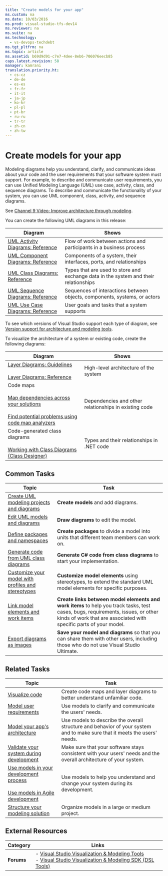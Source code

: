 ```yaml
---
title: "Create models for your app"
ms.custom: na
ms.date: 10/03/2016
ms.prod: visual-studio-tfs-dev14
ms.reviewer: na
ms.suite: na
ms.technology: 
  - vs-devops-techdebt
ms.tgt_pltfrm: na
ms.topic: article
ms.assetid: b69d9d91-c7e7-4dee-8eb6-706076eecb85
caps.latest.revision: 58
manager: kamrani
translation.priority.ht: 
  - cs-cz
  - de-de
  - es-es
  - fr-fr
  - it-it
  - ja-jp
  - ko-kr
  - pl-pl
  - pt-br
  - ru-ru
  - tr-tr
  - zh-cn
  - zh-tw
---
```

# Create models for your app
Modeling diagrams help you understand, clarify, and communicate ideas about your code and the user requirements that your software system must support. For example, to describe and communicate user requirements, you can use Unified Modeling Language (UML) use case, activity, class, and sequence diagrams. To describe and communicate the functionality of your system, you can use UML component, class, activity, and sequence diagrams.  
  
 See [Channel 9 Video: Improve architecture through modeling](http://go.microsoft.com/fwlink/?LinkID=252078).  
  
 You can create the following UML diagrams in this release:  
  
|**Diagram**|**Shows**|  
|-----------------|---------------|  
|[UML Activity Diagrams: Reference](../VS_IDE/UML-Activity-Diagrams--Reference.md)|Flow of work between actions and participants in a business process|  
|[UML Component Diagrams: Reference](../VS_IDE/UML-Component-Diagrams--Reference.md)|Components of a system, their interfaces, ports, and relationships|  
|[UML Class Diagrams: Reference](../VS_IDE/UML-Class-Diagrams--Reference.md)|Types that are used to store and exchange data in the system and their relationships|  
|[UML Sequence Diagrams: Reference](../VS_IDE/UML-Sequence-Diagrams--Reference.md)|Sequences of interactions between objects, components, systems, or actors|  
|[UML Use Case Diagrams: Reference](../VS_IDE/UML-Use-Case-Diagrams--Reference.md)|User goals and tasks that a system supports|  
  
 To see which versions of Visual Studio support each type of diagram, see [Version support for architecture and modeling tools](../VS_IDE/What-s-new-for-design-in-Visual-Studio.md#VersionSupport).  
  
 To visualize the architecture of a system or existing code, create the following diagrams:  
  
|**Diagram**|**Shows**|  
|-----------------|---------------|  
|[Layer Diagrams: Guidelines](../VS_IDE/Layer-Diagrams--Guidelines.md)<br /><br /> [Layer Diagrams: Reference](../VS_IDE/Layer-Diagrams--Reference.md)|High-level architecture of the system|  
|Code maps<br /><br /> [Map dependencies across your solutions](../VS_IDE/Map-dependencies-across-your-solutions.md)<br /><br /> [Find potential problems using code map analyzers](../VS_IDE/Find-potential-problems-using-code-map-analyzers.md)|Dependencies and other relationships in existing code|  
|Code-generated class diagrams<br /><br /> [Working with Class Diagrams (Class Designer)](../VS_IDE/Working-with-Class-Diagrams--Class-Designer-.md)|Types and their relationships in .NET code|  
  
## Common Tasks  
  
|**Topic**|**Task**|  
|---------------|--------------|  
|[Create UML modeling projects and diagrams](../VS_IDE/Create-UML-modeling-projects-and-diagrams.md)|**Create models** and add diagrams.|  
|[Edit UML models and diagrams](../VS_IDE/Edit-UML-models-and-diagrams.md)|**Draw diagrams** to edit the model.|  
|[Define packages and namespaces](../VS_IDE/Define-packages-and-namespaces.md)|**Create packages** to divide a model into units that different team members can work on.|  
|[Generate code from UML class diagrams](../VS_IDE/Generate-code-from-UML-class-diagrams.md)|**Generate C# code from class diagrams** to start your implementation.|  
|[Customize your model with profiles and stereotypes](../VS_IDE/Customize-your-model-with-profiles-and-stereotypes.md)|**Customize model elements** using stereotypes, to extend the standard UML model elements for specific purposes.|  
|[Link model elements and work items](../VS_IDE/Link-model-elements-and-work-items.md)|**Create links between model elements and work items** to help you track tasks, test cases, bugs, requirements, issues, or other kinds of work that are associated with specific parts of your model.|  
|[Export diagrams as images](../VS_IDE/Export-diagrams-as-images.md)|**Save your model and diagrams** so that you can share them with other users, including those who do not use Visual Studio Ultimate.|  
  
## Related Tasks  
  
|**Topic**|**Task**|  
|---------------|--------------|  
|[Visualize code](../VS_IDE/Visualize-code.md)|Create code maps and layer diagrams to better understand unfamiliar code.|  
|[Model user requirements](../VS_IDE/Model-user-requirements.md)|Use models to clarify and communicate the users' needs.|  
|[Model your app's architecture](../VS_IDE/Model-your-app-s-architecture.md)|Use models to describe the overall structure and behavior of your system and to make sure that it meets the users' needs.|  
|[Validate your system during development](../VS_IDE/Validate-your-system-during-development.md)|Make sure that your software stays consistent with your users' needs and the overall architecture of your system.|  
|[Use models in your development process](../VS_IDE/Use-models-in-your-development-process.md)<br /><br /> [Use models in Agile development](assetId:///592ac27c-3d3e-454a-9c38-b76658ed137f)|Use models to help you understand and change your system during its development.|  
|[Structure your modeling solution](../VS_IDE/Structure-your-modeling-solution.md)|Organize models in a large or medium project.|  
  
## External Resources  
  
|**Category**|**Links**|  
|------------------|---------------|  
|**Forums**|-   [Visual Studio Visualization & Modeling Tools](http://go.microsoft.com/fwlink/?LinkId=184720)<br />-   [Visual Studio Visualization & Modeling SDK (DSL Tools)](http://go.microsoft.com/fwlink/?LinkId=184721)|